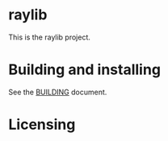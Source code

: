 # raylib

This is the raylib project.

# Building and installing

See the [BUILDING](BUILDING.md) document.

# Licensing

<!--
Please go to https://choosealicense.com/licenses/ and choose a license that
fits your needs. The recommended license for a project of this type is the
GNU AGPLv3.
-->
